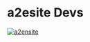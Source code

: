 a2esite Devs
=================================

[![a2ensite](https://drive.google.com/uc?id=0B6WacYgUVUr3ZndMVnAxcDdOQTg)](http://www.a2ensite.com.ar)
